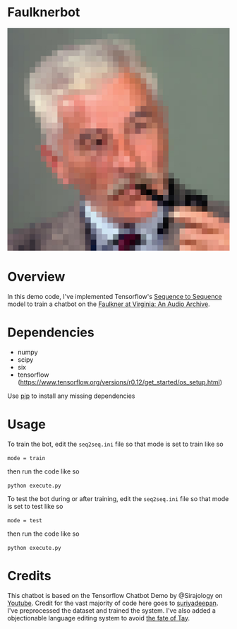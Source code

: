 # Faulknerbot

![William Faulkner](faulknerbot.jpg)


Overview
============
In this demo code, I've implemented Tensorflow's [Sequence to Sequence](https://www.tensorflow.org/versions/r0.12/tutorials/seq2seq/index.html) model to train a chatbot on the [Faulkner at Virginia: An Audio Archive](https://http://faulkner.lib.virginia.edu/).

Dependencies
============
* numpy
* scipy
* six
* tensorflow (https://www.tensorflow.org/versions/r0.12/get_started/os_setup.html)

Use [pip](https://pypi.python.org/pypi/pip) to install any missing dependencies


Usage
===========

To train the bot, edit the `seq2seq.ini` file so that mode is set to train like so

`mode = train`

then run the code like so

``python execute.py``

To test the bot during or after training, edit the `seq2seq.ini` file so that mode is set to test like so

`mode = test`

then run the code like so

``python execute.py``


Credits
===========
This chatbot is based on the Tensorflow Chatbot Demo by @Sirajology on [Youtube](https://youtu.be/SJDEOWLHYVo). Credit for the vast majority of code here goes to [suriyadeepan](https://github.com/suriyadeepan). I've preprocessed the dataset and trained the system. I've also added a objectionable language editing system to avoid [the fate of Tay](http://arstechnica.com/information-technology/2016/03/tay-the-neo-nazi-millennial-chatbot-gets-autopsied/).
